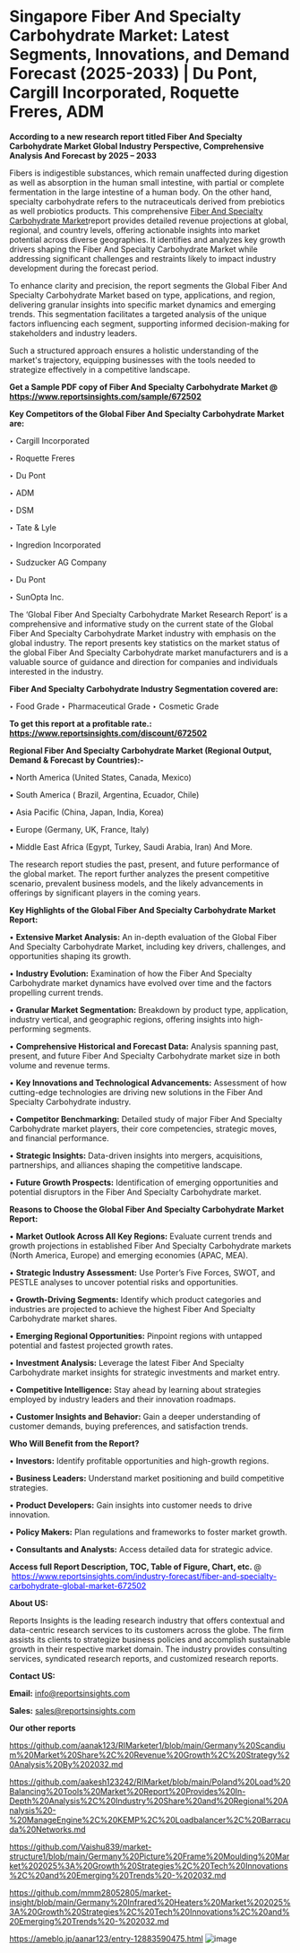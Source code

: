 # Singapore Fiber And Specialty Carbohydrate Market: Latest Segments, Innovations, and Demand Forecast (2025-2033) | Du Pont, Cargill Incorporated, Roquette Freres, ADM

<strong>According to a new research report titled Fiber And Specialty Carbohydrate Market Global Industry Perspective, Comprehensive Analysis And Forecast by 2025 – 2033</strong>

Fibers is indigestible substances, which remain unaffected during digestion as well as absorption in the human small intestine, with partial or complete fermentation in the large intestine of a human body. On the other hand, specialty carbohydrate refers to the nutraceuticals derived from prebiotics as well probiotics products. This comprehensive <a href=https://www.reportsinsights.com/sample/672502>Fiber And Specialty Carbohydrate Market</a>report provides detailed revenue projections at global, regional, and country levels, offering actionable insights into market potential across diverse geographies. It identifies and analyzes key growth drivers shaping the Fiber And Specialty Carbohydrate Market while addressing significant challenges and restraints likely to impact industry development during the forecast period.

To enhance clarity and precision, the report segments the Global Fiber And Specialty Carbohydrate Market based on type, applications, and region, delivering granular insights into specific market dynamics and emerging trends. This segmentation facilitates a targeted analysis of the unique factors influencing each segment, supporting informed decision-making for stakeholders and industry leaders.

Such a structured approach ensures a holistic understanding of the market's trajectory, equipping businesses with the tools needed to strategize effectively in a competitive landscape.

<strong>Get a Sample PDF copy of Fiber And Specialty Carbohydrate Market </strong><strong>@<a href=https://www.reportsinsights.com/sample/672502 style=color:#0000ff;> https://www.reportsinsights.com/sample/672502</a></strong></font>

<strong>Key Competitors of the Global Fiber And Specialty Carbohydrate Market are:</strong>

‣ Cargill Incorporated

‣ Roquette Freres

‣ Du Pont

‣ ADM

‣ DSM

‣ Tate & Lyle

‣ Ingredion Incorporated

‣ Sudzucker AG Company

‣ Du Pont

‣ SunOpta Inc.

The ‘Global Fiber And Specialty Carbohydrate Market Research Report’ is a comprehensive and informative study on the current state of the Global Fiber And Specialty Carbohydrate Market industry with emphasis on the global industry. The report presents key statistics on the market status of the global Fiber And Specialty Carbohydrate market manufacturers and is a valuable source of guidance and direction for companies and individuals interested in the industry.

<strong>Fiber And Specialty Carbohydrate Industry Segmentation covered are:</strong>

‣ Food Grade
‣ Pharmaceutical Grade
‣ Cosmetic Grade

<strong>To get this report at a profitable rate.: <a href=https://www.reportsinsights.com/discount/672502 style=color:#0000ff;>https://www.reportsinsights.com/discount/672502</a></strong></font>

<strong>Regional Fiber And Specialty Carbohydrate Market (Regional Output, Demand &amp; Forecast by Countries):-</strong>

• North America (United States, Canada, Mexico)

• South America ( Brazil, Argentina, Ecuador, Chile)

• Asia Pacific (China, Japan, India, Korea)

• Europe (Germany, UK, France, Italy)

• Middle East Africa (Egypt, Turkey, Saudi Arabia, Iran) And More.

The research report studies the past, present, and future performance of the global market. The report further analyzes the present competitive scenario, prevalent business models, and the likely advancements in offerings by significant players in the coming years.

<strong>Key Highlights of the Global Fiber And Specialty Carbohydrate Market Report:</strong>

• <strong>Extensive Market Analysis:</strong> An in-depth evaluation of the Global Fiber And Specialty Carbohydrate Market, including key drivers, challenges, and opportunities shaping its growth.

• <strong>Industry Evolution:</strong> Examination of how the Fiber And Specialty Carbohydrate market dynamics have evolved over time and the factors propelling current trends.

• <strong>Granular Market Segmentation:</strong> Breakdown by product type, application, industry vertical, and geographic regions, offering insights into high-performing segments.

• <strong>Comprehensive Historical and Forecast Data:</strong> Analysis spanning past, present, and future Fiber And Specialty Carbohydrate market size in both volume and revenue terms.

• <strong>Key Innovations and Technological Advancements:</strong> Assessment of how cutting-edge technologies are driving new solutions in the Fiber And Specialty Carbohydrate industry.

• <strong>Competitor Benchmarking:</strong> Detailed study of major Fiber And Specialty Carbohydrate market players, their core competencies, strategic moves, and financial performance.

• <strong>Strategic Insights:</strong> Data-driven insights into mergers, acquisitions, partnerships, and alliances shaping the competitive landscape.

• <strong>Future Growth Prospects:</strong> Identification of emerging opportunities and potential disruptors in the Fiber And Specialty Carbohydrate market.

<strong>Reasons to Choose the Global Fiber And Specialty Carbohydrate Market Report:</strong>

• <strong>Market Outlook Across All Key Regions:</strong> Evaluate current trends and growth projections in established Fiber And Specialty Carbohydrate markets (North America, Europe) and emerging economies (APAC, MEA).

• <strong>Strategic Industry Assessment:</strong> Use Porter’s Five Forces, SWOT, and PESTLE analyses to uncover potential risks and opportunities.

• <strong>Growth-Driving Segments:</strong> Identify which product categories and industries are projected to achieve the highest Fiber And Specialty Carbohydrate market shares.

• <strong>Emerging Regional Opportunities:</strong> Pinpoint regions with untapped potential and fastest projected growth rates.

• <strong>Investment Analysis:</strong> Leverage the latest Fiber And Specialty Carbohydrate market insights for strategic investments and market entry.

• <strong>Competitive Intelligence:</strong> Stay ahead by learning about strategies employed by industry leaders and their innovation roadmaps.

• <strong>Customer Insights and Behavior:</strong> Gain a deeper understanding of customer demands, buying preferences, and satisfaction trends.

<strong>Who Will Benefit from the Report?</strong>

• <strong>Investors:</strong> Identify profitable opportunities and high-growth regions.

• <strong>Business Leaders:</strong> Understand market positioning and build competitive strategies.

• <strong>Product Developers:</strong> Gain insights into customer needs to drive innovation.

• <strong>Policy Makers:</strong> Plan regulations and frameworks to foster market growth.

• <strong>Consultants and Analysts:</strong> Access detailed data for strategic advice.
</ul>
<strong>Access full Report Description, TOC, Table of Figure, Chart, etc. </strong>@  <a href=https://www.reportsinsights.com/industry-forecast/fiber-and-specialty-carbohydrate-global-market-672502 style=color:#0000ff;>https://www.reportsinsights.com/industry-forecast/fiber-and-specialty-carbohydrate-global-market-672502</a></font>

<strong><strong>About US</strong>:</strong>

Reports Insights is the leading research industry that offers contextual and data-centric research services to its customers across the globe. The firm assists its clients to strategize business policies and accomplish sustainable growth in their respective market domain. The industry provides consulting services, syndicated research reports, and customized research reports.

<strong>Contact US:</strong>

<p class=""""><b>Email:</b> <a href=mailto:info@reportsinsights.com>info@reportsinsights.com</a></p>
<p class=""""><b>Sales:</b> <a href=mailto:sales@reportsinsights.com>sales@reportsinsights.com</a></p>

<strong>Our other reports</strong>

<a href=https://github.com/aanak123/RIMarketer1/blob/main/Germany%20Scandium%20Market%20Share%2C%20Revenue%20Growth%2C%20Strategy%20Analysis%20By%202032.md>https://github.com/aanak123/RIMarketer1/blob/main/Germany%20Scandium%20Market%20Share%2C%20Revenue%20Growth%2C%20Strategy%20Analysis%20By%202032.md</a>

<a href=https://github.com/aakesh123242/RIMarket/blob/main/Poland%20Load%20Balancing%20Tools%20Market%20Report%20Provides%20In-Depth%20Analysis%2C%20Industry%20Share%20and%20Regional%20Analysis%20-%20ManageEngine%2C%20KEMP%2C%20Loadbalancer%2C%20Barracuda%20Networks.md>https://github.com/aakesh123242/RIMarket/blob/main/Poland%20Load%20Balancing%20Tools%20Market%20Report%20Provides%20In-Depth%20Analysis%2C%20Industry%20Share%20and%20Regional%20Analysis%20-%20ManageEngine%2C%20KEMP%2C%20Loadbalancer%2C%20Barracuda%20Networks.md</a>

<a href=https://github.com/Vaishu839/market-structure1/blob/main/Germany%20Picture%20Frame%20Moulding%20Market%202025%3A%20Growth%20Strategies%2C%20Tech%20Innovations%2C%20and%20Emerging%20Trends%20-%202032.md>https://github.com/Vaishu839/market-structure1/blob/main/Germany%20Picture%20Frame%20Moulding%20Market%202025%3A%20Growth%20Strategies%2C%20Tech%20Innovations%2C%20and%20Emerging%20Trends%20-%202032.md</a>

<a href=https://github.com/mmm28052805/market-insight/blob/main/Germany%20Infrared%20Heaters%20Market%202025%3A%20Growth%20Strategies%2C%20Tech%20Innovations%2C%20and%20Emerging%20Trends%20-%202032.md>https://github.com/mmm28052805/market-insight/blob/main/Germany%20Infrared%20Heaters%20Market%202025%3A%20Growth%20Strategies%2C%20Tech%20Innovations%2C%20and%20Emerging%20Trends%20-%202032.md</a>

<a href=https://ameblo.jp/aanar123/entry-12883590475.html>https://ameblo.jp/aanar123/entry-12883590475.html</a>
![image](https://github.com/user-attachments/assets/73f75ea5-c604-4480-858f-a4bf9facfedf)
